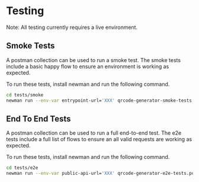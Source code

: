 # Testing

Note: All testing currently requires a live environment.

## Smoke Tests
A postman collection can be used to run a smoke test. The smoke tests include a basic happy flow to ensure an environment is working as expected.

To run these tests, install newman and run the following command.

``` bash
cd tests/smoke
newman run --env-var entrypoint-url='XXX' qrcode-generator-smoke-tests.postman_collection.json
```

## End To End Tests
A postman collection can be used to run a full end-to-end test. The e2e tests include a full list of flows to ensure an all valid requests are working as expected.

To run these tests, install newman and run the following command.

``` bash
cd tests/e2e
newman run --env-var public-api-url='XXX' qrcode-generator-e2e-tests.postman_collection.json
```
